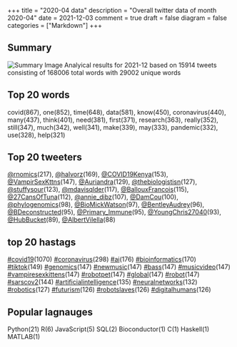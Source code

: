 +++
title = "2020-04 data"
description = "Overall twitter data of month 2020-04"
date = 2021-12-03
comment = true
draft = false
diagram = false
categories = ["Markdown"]
+++

## Summary
![Summary Image](/images/wordcloud/2020-04.png "Summary Image")
Analyical results for 2021-12 based on 15914 tweets consisting of 168006 total words with 29002 unique words


## Top 20 words
covid(867), one(852), time(648), data(581), know(450), coronavirus(440), many(437), think(401), need(381), first(371), research(363), really(352), still(347), much(342), well(341), make(339), may(333), pandemic(332), use(328), help(321)

## Top 20 tweeters
[@rnomics](https://twitter.com/rnomics)(217), [@halvorz](https://twitter.com/halvorz)(169), [@COVID19Kenya](https://twitter.com/COVID19Kenya)(153), [@VampirSexKttns](https://twitter.com/VampirSexKttns)(147), [@Auriandra](https://twitter.com/Auriandra)(129), [@thebiologistisn](https://twitter.com/thebiologistisn)(127), [@stuffysour](https://twitter.com/stuffysour)(123), [@mdavisqlder](https://twitter.com/mdavisqlder)(117), [@BallouxFrancois](https://twitter.com/BallouxFrancois)(115), [@27CansOfTuna](https://twitter.com/27CansOfTuna)(112), [@annie_dibz](https://twitter.com/annie_dibz)(107), [@DamCou](https://twitter.com/DamCou)(100), [@phylogenomics](https://twitter.com/phylogenomics)(98), [@BioMickWatson](https://twitter.com/BioMickWatson)(97), [@BentleyAudrey](https://twitter.com/BentleyAudrey)(96), [@BDeconstructed](https://twitter.com/BDeconstructed)(95), [@Primary_Immune](https://twitter.com/Primary_Immune)(95), [@YoungChris27040](https://twitter.com/YoungChris27040)(93), [@HubBucket](https://twitter.com/HubBucket)(89), [@AlbertVilella](https://twitter.com/AlbertVilella)(88)

## top 20 hastags
[#covid19](https://twitter.com/hashtag/covid19)(1070) [#coronavirus](https://twitter.com/hashtag/coronavirus)(298) [#ai](https://twitter.com/hashtag/ai)(176) [#bioinformatics](https://twitter.com/hashtag/bioinformatics)(170) [#tiktok](https://twitter.com/hashtag/tiktok)(149) [#genomics](https://twitter.com/hashtag/genomics)(147) [#newmusic](https://twitter.com/hashtag/newmusic)(147) [#bass](https://twitter.com/hashtag/bass)(147) [#musicvideo](https://twitter.com/hashtag/musicvideo)(147) [#vampiresexkittens](https://twitter.com/hashtag/vampiresexkittens)(147) [#robotpet](https://twitter.com/hashtag/robotpet)(147) [#global](https://twitter.com/hashtag/global)(147) [#robot](https://twitter.com/hashtag/robot)(147) [#sarscov2](https://twitter.com/hashtag/sarscov2)(144) [#artificialintelligence](https://twitter.com/hashtag/artificialintelligence)(135) [#neuralnetworks](https://twitter.com/hashtag/neuralnetworks)(132) [#robotics](https://twitter.com/hashtag/robotics)(127) [#futurism](https://twitter.com/hashtag/futurism)(126) [#robotslaves](https://twitter.com/hashtag/robotslaves)(126) [#digitalhumans](https://twitter.com/hashtag/digitalhumans)(126)

## Popular lagnauges
Python(21) R(6) JavaScript(5) SQL(2) Bioconductor(1) C(1) Haskell(1) MATLAB(1)
